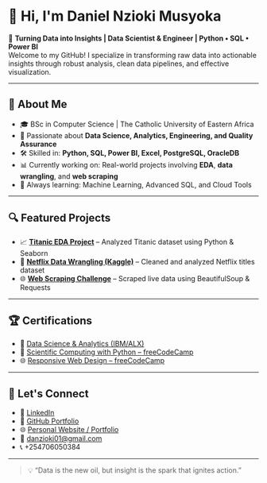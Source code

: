 
# 👋 Hi, I'm Daniel Nzioki Musyoka

🎯 **Turning Data into Insights | Data Scientist & Engineer | Python • SQL • Power BI**  
Welcome to my GitHub! I specialize in transforming raw data into actionable insights through robust analysis, clean data pipelines, and effective visualization.

---

## 🚀 About Me

- 🎓 BSc in Computer Science | The Catholic University of Eastern Africa
- 🧠 Passionate about **Data Science, Analytics, Engineering, and Quality Assurance**
- 🛠️ Skilled in: **Python, SQL, Power BI, Excel, PostgreSQL, OracleDB**
- 📊 Currently working on: Real-world projects involving **EDA**, **data wrangling**, and **web scraping**
- 🌱 Always learning: Machine Learning, Advanced SQL, and Cloud Tools

---

## 🔍 Featured Projects

- 📈 **[Titanic EDA Project](https://github.com/Daniel059/EXPLORATORY-DATA-ANALYSIS-USING-TITANIC-DATA-SET)** – Analyzed Titanic dataset using Python & Seaborn
- 🧹 **[Netflix Data Wrangling (Kaggle)](https://www.kaggle.com/code/danielnzioki/netflix-data-wrangling-step-by-step)** – Cleaned and analyzed Netflix titles dataset
- 🌐 **[Web Scraping Challenge](https://colab.research.google.com/drive/1qDwVL7XSCLsPhL1JnlPsJTmYibCCu9as?usp=sharing)** – Scraped live data using BeautifulSoup & Requests

---

## 🏆 Certifications

- 📜 [Data Science & Analytics (IBM/ALX)](https://www.credly.com/badges/80df4c1a-d7fa-4ad7-83af-61e63966ea0b)
- 🧮 [Scientific Computing with Python – freeCodeCamp](https://www.freecodecamp.org/certification/Danny_EL/scientific-computing-with-python-v7)
- 🌐 [Responsive Web Design – freeCodeCamp](https://www.freecodecamp.org/certification/Danny_EL/responsive-web-design)

---

## 🤝 Let's Connect

- 🔗 [LinkedIn](https://www.linkedin.com/in/daniel-nzioki-musyoka/)
- 💼 [GitHub Portfolio](https://github.com/Daniel059)
- 🌐 [Personal Website / Portfolio](https://daniel059.github.io/Musyoka_Daniel_Portfolio/Portfolio/)
- 📧 danzioki01@gmail.com
- 📞 +254706050384

---

> 💡 “Data is the new oil, but insight is the spark that ignites action.”  
```

